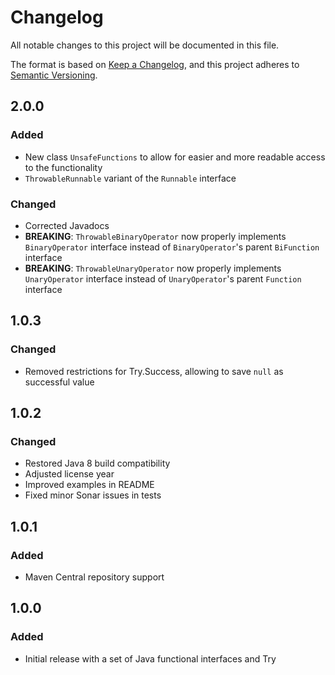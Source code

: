 # Changelog

All notable changes to this project will be documented in this file.

The format is based on [Keep a Changelog](https://keepachangelog.com/en/1.0.0/),
and this project adheres to [Semantic Versioning](https://semver.org/spec/v2.0.0.html).

## 2.0.0

### Added

- New class `UnsafeFunctions` to allow for easier and more readable access to the functionality
- `ThrowableRunnable` variant of the `Runnable` interface

### Changed

- Corrected Javadocs
- **BREAKING**: `ThrowableBinaryOperator` now properly implements `BinaryOperator` interface instead of
  `BinaryOperator`'s parent `BiFunction` interface
- **BREAKING**: `ThrowableUnaryOperator` now properly implements `UnaryOperator` interface instead of `UnaryOperator`'s
  parent `Function` interface

## 1.0.3

### Changed

- Removed restrictions for Try.Success, allowing to save `null` as successful value

## 1.0.2

### Changed

- Restored Java 8 build compatibility
- Adjusted license year
- Improved examples in README
- Fixed minor Sonar issues in tests

## 1.0.1

### Added

- Maven Central repository support

## 1.0.0

### Added

- Initial release with a set of Java functional interfaces and Try